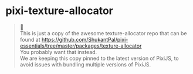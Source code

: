 # pixi-texture-allocator

>
> 👋 <br/>
> This is just a copy of the awesome texture-allocator repo that can be found at https://github.com/ShukantPal/pixi-essentials/tree/master/packages/texture-allocator <br/>
> You probably want that instead. <br/>
> We are keeping this copy pinned to the latest version of PixiJS, to avoid issues with bundling multiple versions of PixiJS. <br/>
>

